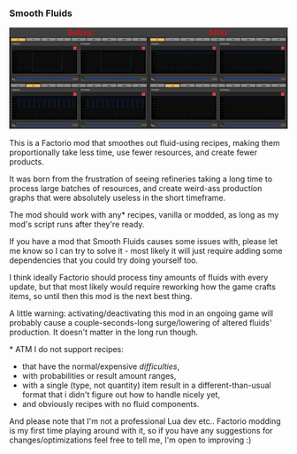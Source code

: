 
### Smooth Fluids

![](screenshots.png)

This is a Factorio mod that smoothes out fluid-using recipes, making them
proportionally take less time, use fewer resources, and create fewer products.

It was born from the frustration of seeing refineries taking a long time to
process large batches of resources, and create weird-ass production graphs that
were absolutely useless in the short timeframe.

The mod should work with any* recipes, vanilla or modded, as long as my mod's
script runs after they're ready.

If you have a mod that Smooth Fluids causes some issues with, please let me know
so I can try to solve it - most likely it will just require adding some
dependencies that you could try doing yourself too.

I think ideally Factorio should process tiny amounts of fluids with every update,
but that most likely would require reworking how the game crafts items, so until
then this mod is the next best thing.

A little warning: activating/deactivating this mod in an ongoing game will
probably cause a couple-seconds-long surge/lowering of altered fluids'
production. It doesn't matter in the long run though.

\* ATM I do not support recipes:
* that have the normal/expensive _difficulties_,
* with probabilities or result amount ranges,
* with a single (type, not quantity) item result in a different-than-usual
format that i didn't figure out how to handle nicely yet,
* and obviously recipes with no fluid components.

And please note that I'm not a professional Lua dev etc.. Factorio modding is my
first time playing around with it, so if you have any suggestions for
changes/optimizations feel free to tell me, I'm open to improving :)
 